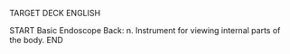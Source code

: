 TARGET DECK
ENGLISH

START
Basic
Endoscope
Back: n. Instrument for viewing internal parts of the body.
END

